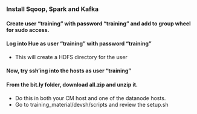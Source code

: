 ### Install Sqoop, Spark and Kafka

#### Create user “training” with password “training” and add to group wheel for sudo access.

#### Log into Hue as user “training” with password “training”
* This will create a HDFS directory for the user

#### Now, try ssh’ing into the hosts as user “training”

#### From the bit.ly folder, download all.zip and unzip it.
* Do this in both your CM host and one of the datanode hosts.
* Go to training_material/devsh/scripts and review the setup.sh
